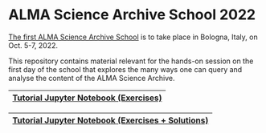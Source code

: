 # ALMA Science Archive School 2022

[The first ALMA Science Archive School](https://www.eso.org/sci/facilities/alma/arc/alma-archive-school2022.html) is to take place in Bologna, Italy, on Oct. 5-7, 2022. 

This repository contains material relevant for the hands-on session on the first day of the school that explores the many ways one can query and analyse the content of the ALMA Science Archive. 


|  [Tutorial Jupyter Notebook (Exercises)](https://nbviewer.org/github/aida-ahmadi/ASA-School-2022/blob/main/exercises_questions.ipynb?flush_cache=True)  |
|------|

|  [Tutorial Jupyter Notebook (Exercises + Solutions)](https://nbviewer.org/github/aida-ahmadi/ASA-School-2022/blob/main/exercises_answers.ipynb?flush_cache=True)  |
|------|
